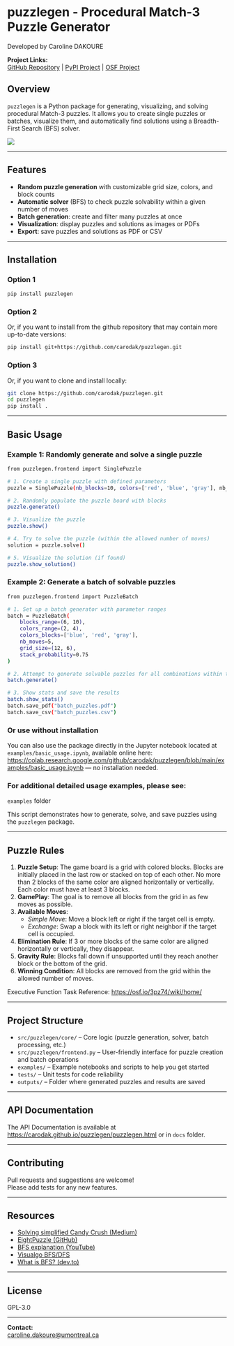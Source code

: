 # puzzlegen - Procedural Match-3 Puzzle Generator 
Developed by Caroline DAKOURE

**Project Links:**  
[GitHub Repository](https://github.com/carodak/puzzlegen/) | [PyPI Project](https://pypi.org/project/puzzlegen/) | [OSF Project](https://doi.org/10.17605/OSF.IO/HNAQ9)

## Overview

`puzzlegen` is a Python package for generating, visualizing, and solving procedural Match-3 puzzles.
It allows you to create single puzzles or batches, visualize them, and automatically find solutions using a Breadth-First Search (BFS) solver.

<img src="https://raw.githubusercontent.com/carodak/puzzlegen/refs/heads/main/docs/assets/puzzle-gen.png">

---

## Features

- **Random puzzle generation** with customizable grid size, colors, and block counts
- **Automatic solver** (BFS) to check puzzle solvability within a given number of moves
- **Batch generation**: create and filter many puzzles at once
- **Visualization**: display puzzles and solutions as images or PDFs
- **Export**: save puzzles and solutions as PDF or CSV

---

## Installation

### Option 1
```bash
pip install puzzlegen
```

### Option 2
Or, if you want to install from the github repository that may contain more up-to-date versions:
```bash
pip install git+https://github.com/carodak/puzzlegen.git
```

### Option 3
Or, if you want to clone and install locally:
```bash
git clone https://github.com/carodak/puzzlegen.git
cd puzzlegen
pip install .
```

---

## Basic Usage

### Example 1: Randomly generate and solve a single puzzle
```bash
from puzzlegen.frontend import SinglePuzzle

# 1. Create a single puzzle with defined parameters
puzzle = SinglePuzzle(nb_blocks=10, colors=['red', 'blue', 'gray'], nb_moves=5, grid_size=(12, 12))

# 2. Randomly populate the puzzle board with blocks
puzzle.generate()

# 3. Visualize the puzzle
puzzle.show()

# 4. Try to solve the puzzle (within the allowed number of moves)
solution = puzzle.solve()

# 5. Visualize the solution (if found)
puzzle.show_solution()
```

### Example 2: Generate a batch of solvable puzzles
```bash
from puzzlegen.frontend import PuzzleBatch

# 1. Set up a batch generator with parameter ranges
batch = PuzzleBatch(
    blocks_range=(6, 10),
    colors_range=(2, 4),
    colors_blocks=['blue', 'red', 'gray'],
    nb_moves=5,
    grid_size=(12, 6),
    stack_probability=0.75
)

# 2. Attempt to generate solvable puzzles for all combinations within the given ranges
batch.generate()

# 3. Show stats and save the results
batch.show_stats()
batch.save_pdf("batch_puzzles.pdf")
batch.save_csv("batch_puzzles.csv")
```

### Or use without installation
You can also use the package directly in the Jupyter notebook located at `examples/basic_usage.ipynb`, available online here: https://colab.research.google.com/github/carodak/puzzlegen/blob/main/examples/basic_usage.ipynb — no installation needed.

### For additional detailed usage examples, please see:

`examples` folder

This script demonstrates how to generate, solve, and save puzzles using the `puzzlegen` package.

---

## Puzzle Rules

1. **Puzzle Setup**: The game board is a grid with colored blocks. Blocks are initially placed in the last row or stacked on top of each other. No more than 2 blocks of the same color are aligned horizontally or vertically. Each color must have at least 3 blocks.
2. **GamePlay**: The goal is to remove all blocks from the grid in as few moves as possible.
3. **Available Moves**:
    - *Simple Move*: Move a block left or right if the target cell is empty.
    - *Exchange*: Swap a block with its left or right neighbor if the target cell is occupied.
4. **Elimination Rule**: If 3 or more blocks of the same color are aligned horizontally or vertically, they disappear.
5. **Gravity Rule**: Blocks fall down if unsupported until they reach another block or the bottom of the grid.
6. **Winning Condition**: All blocks are removed from the grid within the allowed number of moves.

Executive Function Task Reference: https://osf.io/3pz74/wiki/home/

---

## Project Structure

- `src/puzzlegen/core/` – Core logic (puzzle generation, solver, batch processing, etc.)
- `src/puzzlegen/frontend.py` – User-friendly interface for puzzle creation and batch operations
- `examples/` – Example notebooks and scripts to help you get started
- `tests/` – Unit tests for code reliability
- `outputs/` – Folder where generated puzzles and results are saved

---

## API Documentation

The API Documentation is available at https://carodak.github.io/puzzlegen/puzzlegen.html or in `docs` folder.

---

## Contributing

Pull requests and suggestions are welcome!  
Please add tests for any new features.

---

## Resources

- [Solving simplified Candy Crush (Medium)](https://medium.com/swlh/solving-simplified-candy-crush-i-e-match-3-games-with-swaps-54cb7975486b)
- [EightPuzzle (GitHub)](https://github.com/MohamadTarekk/EightPuzzle)
- [BFS explanation (YouTube)](https://www.youtube.com/watch?v=MQ-BffUgYfM)
- [Visualgo BFS/DFS](https://visualgo.net/en/dfsbfs)
- [What is BFS? (dev.to)](https://dev.to/lukegarrigan/what-is-bfs-breadth-first-search-nad)

---

## License

GPL-3.0

---

**Contact:**  
caroline.dakoure@umontreal.ca